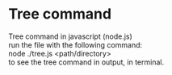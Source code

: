 # Tree command

Tree command in javascript (node.js)
<br>
run the file with the following command:
<br>
node ./tree.js <path/directory>
<br>
to see the tree command in output, in terminal.